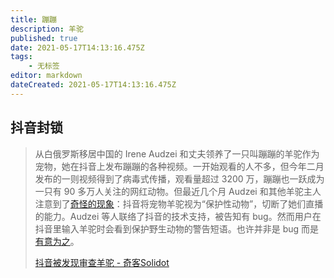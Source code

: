 ```yaml
---
title: 蹦蹦
description: 羊驼
published: true
date: 2021-05-17T14:13:16.475Z
tags:
    - 无标签
editor: markdown
dateCreated: 2021-05-17T14:13:16.475Z
---
```


## 抖音封锁

> 从白俄罗斯移居中国的 Irene Audzei 和丈夫领养了一只叫蹦蹦的羊驼作为宠物，她在抖音上发布蹦蹦的各种视频。一开始观看的人不多，但今年二月发布的一则视频得到了病毒式传播，观看量超过 3200 万，蹦蹦也一跃成为一只有 90 多万人关注的网红动物。但最近几个月 Audzei 和其他羊驼主人注意到了[奇怪的现象](https://web.archive.org/web/20210514082100/https://restofworld.org/2021/alpacas-tiktok-china-douyin/)：抖音将宠物羊驼视为“保护性动物”，切断了她们直播的能力。Audzei 等人联络了抖音的技术支持，被告知有 bug。然而用户在抖音里输入羊驼时会看到保护野生动物的警告短语。也许并非是 bug 而是[有意为之](https://web.archive.org/web/20210516205428/https://www.theregister.com/2021/05/14/chinese_ai_censoring_some_livestreamed/)。 
>
> [抖音被发现审查羊驼 - 奇客Solidot](https://web.archive.org/web/20210517135920/https://www.solidot.org/story?sid=67771)